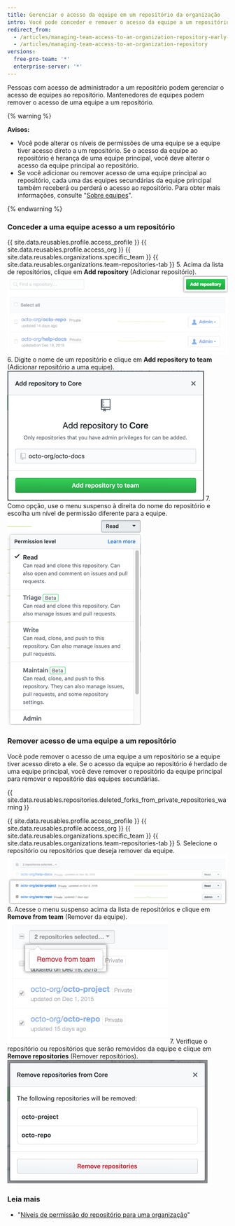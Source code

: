 ```yaml
---
title: Gerenciar o acesso da equipe em um repositório da organização
intro: Você pode conceder e remover o acesso da equipe a um repositório ou mudar o nível de permissão dela no repositório.
redirect_from:
  - /articles/managing-team-access-to-an-organization-repository-early-access-program/
  - /articles/managing-team-access-to-an-organization-repository
versions:
  free-pro-team: '*'
  enterprise-server: '*'
---
```


Pessoas com acesso de administrador a um repositório podem gerenciar o acesso de equipes ao repositório. Mantenedores de equipes podem remover o acesso de uma equipe a um repositório.

{% warning %}

**Avisos:**
- Você pode alterar os níveis de permissões de uma equipe se a equipe tiver acesso direto a um repositório. Se o acesso da equipe ao repositório é herança de uma equipe principal, você deve alterar o acesso da equipe principal ao repositório.
- Se você adicionar ou remover acesso de uma equipe principal ao repositório, cada uma das equipes secundárias da equipe principal também receberá ou perderá o acesso ao repositório. Para obter mais informações, consulte "[Sobre equipes](/articles/about-teams)".

{% endwarning %}

### Conceder a uma equipe acesso a um repositório

{{ site.data.reusables.profile.access_profile }}
{{ site.data.reusables.profile.access_org }}
{{ site.data.reusables.organizations.specific_team }}
{{ site.data.reusables.organizations.team-repositories-tab }}
5. Acima da lista de repositórios, clique em **Add repository** (Adicionar repositório). ![Botão Add repository (Adicionar repositório)](/assets/images/help/organizations/add-repositories-button.png)
6. Digite o nome de um repositório e clique em **Add repository to team** (Adicionar repositório a uma equipe). ![Campo de pesquisa Repository (Repositório)](/assets/images/help/organizations/team-repositories-add.png)
7. Como opção, use o menu suspenso à direita do nome do repositório e escolha um nível de permissão diferente para a equipe. ![Menu suspenso Repository access level (Nível de acesso ao repositório)](/assets/images/help/organizations/team-repositories-change-permission-level.png)

### Remover acesso de uma equipe a um repositório

Você pode remover o acesso de uma equipe a um repositório se a equipe tiver acesso direto a ele. Se o acesso da equipe ao repositório é herdado de uma equipe principal, você deve remover o repositório da equipe principal para remover o repositório das equipes secundárias.

{{ site.data.reusables.repositories.deleted_forks_from_private_repositories_warning }}

{{ site.data.reusables.profile.access_profile }}
{{ site.data.reusables.profile.access_org }}
{{ site.data.reusables.organizations.specific_team }}
{{ site.data.reusables.organizations.team-repositories-tab }}
5. Selecione o repositório ou repositórios que deseja remover da equipe. ![Lista de repositórios de equipes com as caixas de seleção para alguns repositórios selecionadas](/assets/images/help/teams/select-team-repositories-bulk.png)
6. Acesse o menu suspenso acima da lista de repositórios e clique em **Remove from team** (Remover da equipe). ![Menu suspenso com a opção para Remove a repository from a team (Remover um repositório de uma equipe)](/assets/images/help/teams/remove-team-repo-dropdown.png)
7. Verifique o repositório ou repositórios que serão removidos da equipe e clique em **Remove repositories** (Remover repositórios). ![Caixa modal com uma lista de repositórios que a equipe não terá mais acesso](/assets/images/help/teams/confirm-remove-team-repos.png)

### Leia mais

- "[Níveis de permissão do repositório para uma organização](/articles/repository-permission-levels-for-an-organization)"
